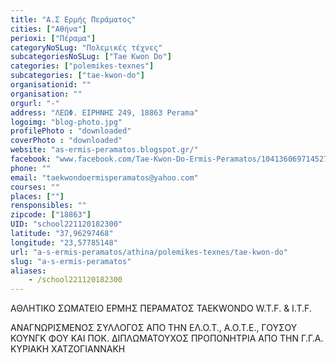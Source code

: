```yaml
---
title: "Α.Σ Ερμής Περάματος"
cities: ["Αθήνα"]
perioxi: ["Πέραμα"]
categoryNoSLug: "Πολεμικές τέχνες"
subcategoriesNoSLug: ["Tae Kwon Do"]
categories: ["polemikes-texnes"]
subcategories: ["tae-kwon-do"]
organisationid: ""
organisation: ""
orgurl: "-"
address: "ΛΕΩΦ. ΕΙΡΗΝΗΣ 249, 18863 Perama"
logoimg: "blog-photo.jpg"
profilePhoto : "downloaded"
coverPhoto : "downloaded"
website: "as-ermis-peramatos.blogspot.gr/"
facebook: "www.facebook.com/Tae-Kwon-Do-Ermis-Peramatos/104136069714527?sk=timeline"
phone: ""
email: "taekwondoermisperamatos@yahoo.com"
courses: ""
places: [""]
rensponsibles: ""
zipcode: ["18863"]
UID: "school221120182300"
latitude: "37,96297468"
longitude: "23,57785148"
url: "a-s-ermis-peramatos/athina/polemikes-texnes/tae-kwon-do"
slug: "a-s-ermis-peramatos"
aliases:
    - /school221120182300
---
```



ΑΘΛΗΤΙΚΟ ΣΩΜΑΤΕΙΟ ΕΡΜΗΣ ΠΕΡΑΜΑΤΟΣ TAEKWONDO W.T.F. &amp; I.T.F.

ΑΝΑΓΝΩΡΙΣΜΕΝΟΣ ΣΥΛΛΟΓΟΣ ΑΠΟ ΤΗΝ ΕΛ.Ο.Τ., Α.Ο.Τ.Ε., ΓΟΥΣΟΥ ΚΟΥΝΓΚ ΦΟΥ ΚΑΙ ΠΟΚ. ΔΙΠΛΩΜΑΤΟΥΧΟΣ ΠΡΟΠΟΝΗΤΡΙΑ ΑΠΟ ΤΗΝ Γ.Γ.Α. ΚΥΡΙΑΚΗ ΧΑΤΖΟΓΙΑΝΝΑΚΗ